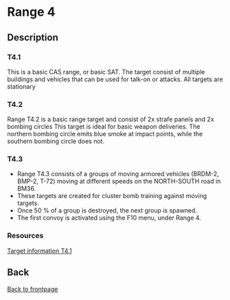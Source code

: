 # Range 4

## Description
### T4.1
This is a basic CAS range, or basic SAT.
The target consist of multiple buildings and vehicles that can be used for talk-on or attacks. All targets are stationary


### T4.2
Range T4.2 is a basic range target and consist of 2x strafe panels and 2x bombing circles
This target is ideal for basic weapon deliveries.
The northern bombing circle emits blue smoke at impact points, while the southern bombing circle does not.


### T4.3
- Range T4.3 consists of a groups of moving armored vehicles (BRDM-2, BMP-2, T-72) moving at different speeds on the NORTH-SOUTH road in BM36. 
- These targets are created for cluster bomb training against moving targets. 
- Once 50 % of a group is destroyed, the next group is spawned.
- The first convoy is activated using the F10 menu, under Range 4.


### Resources
[Target information T4.1](/ATRM_Brief/Files/ATRM_RANGE4_T4.1.pdf)  


## Back
[Back to frontpage](https://132nd-vwing.github.io/ATRM_Brief/)
